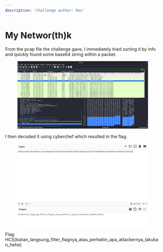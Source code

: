 ```yaml
---
description: 'Challenge author: Rev'
---
```


# My Networ(th)k

From the pcap file the challenge gave, I immediately tried sorting it by info and quickly found some base64 string within a packet.

<div data-full-width="true"><figure><img src="../../.gitbook/assets/{DE7B09A0-A953-44B2-918E-7173B84FE7D1}.png" alt=""><figcaption></figcaption></figure></div>

I then decoded it using cyberchef which resulted in the flag.

<figure><img src="../../.gitbook/assets/{0413B950-28C1-47CD-92D2-F75E31A1E662}.png" alt=""><figcaption></figcaption></figure>

Flag: HCS{kalian\_langsung\_filter\_flagnya\_atau\_perhatiin\_apa\_attackernya\_lakukan\_hehe}
